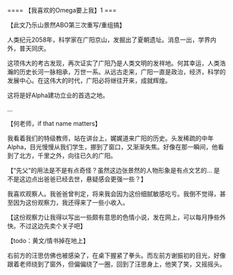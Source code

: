 


==== 【我喜欢的Omega要上我】1  ===


【此文乃乐山景然ABO第三次重写/重组搞】

人类纪元2058年，科学家在广阳京山，发掘出了夏朝遗址。消息一出，学界内外，普天同庆。

这项伟大的考古发现，再次证实了广阳乃是人类文明的发祥地。何其幸运，人类浩瀚的历史长河一脉相承，万世一系。从远古走来，广阳一直是政治，经济，科学的发展中心。在这伟大的时代，广阳必将继往开来，成就辉煌。

这将是好Alpha建功立业的首选之地。

...

【何老师，if that name matters】

我看着我们的特级教师，站在讲台上，娓娓道来广阳的历史。头发稀疏的中年Alpha，目光慢慢从我们学生，挪到了窗口，又渐渐失焦。好像在那一瞬间，他看到了北方，千里之外，向往已久的广阳。

【“先父”的用法是不是有点奇怪？虽然这边张景然的人物形象是有点文艺的... 是不是这边点出爸爸已经去世，悬疑感会更强一些？】

我喜欢观察人。我爸爸曾判定，将来我会因为这份细腻敏感吃亏。我倒不觉得，甚至因为这份观察力，我还得来了一些小收入。

【这份观察力让我得以写出一些颇有意思的色情小说，发在网上，可以每月挣些外快。不过这边先卖个关子吧】

【todo：黄文/情书掉在地上】

右前方的汪思仿佛也被感染了，在桌下握紧了拳头。而左前方谢振初的目光，好像跟着老师绕到了窗外，但偏偏绕了一圈，回到了汪思身上，他笑了笑，又摇摇头。